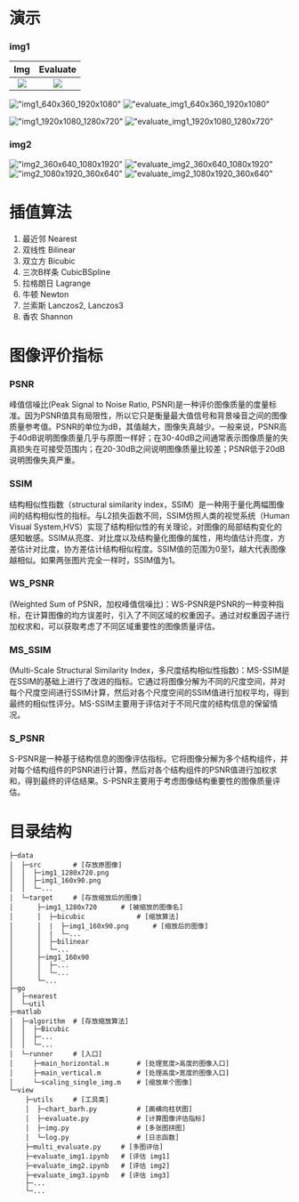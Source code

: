# 演示

### img1
Img                        | Evaluate
:-------------------------:|:-------------------------:
![](./view/target/img1/img1_640x360_1920x1080.png)  |  ![](./view/target/img1/evaluate_img1_640x360_1920x1080.png)


!["img1_640x360_1920x1080"](./view/target/img1/img1_640x360_1920x1080.png)
!["evaluate_img1_640x360_1920x1080"](./view/target/img1/evaluate_img1_640x360_1920x1080.png)

!["img1_1920x1080_1280x720"](./view/target/img1/img1_1920x1080_1280x720.png)
!["evaluate_img1_1920x1080_1280x720"](./view/target/img1/evaluate_img1_1920x1080_1280x720.png)

### img2
!["img2_360x640_1080x1920"](./view/target/img2/img2_360x640_1080x1920.png)
!["evaluate_img2_360x640_1080x1920"](./view/target/img2/evaluate_img2_360x640_1080x1920.png)
!["img2_1080x1920_360x640"](./view/target/img2/img2_1080x1920_360x640.png)
!["evaluate_img2_1080x1920_360x640"](./view/target/img2/evaluate_img2_1080x1920_360x640.png)

# 插值算法

1. 最近邻 Nearest
2. 双线性 Bilinear
3. 双立方 Bicubic
4. 三次B样条 CubicBSpline
5. 拉格朗日 Lagrange
6. 牛顿 Newton
7. 兰索斯 Lanczos2, Lanczos3
8. 香农 Shannon

# 图像评价指标

### PSNR
峰值信噪比(Peak Signal to Noise Ratio, PSNR)是一种评价图像质量的度量标准。因为PSNR值具有局限性，所以它只是衡量最大值信号和背景噪音之间的图像质量参考值。PSNR的单位为dB，其值越大，图像失真越少。一般来说，PSNR高于40dB说明图像质量几乎与原图一样好；在30-40dB之间通常表示图像质量的失真损失在可接受范围内；在20-30dB之间说明图像质量比较差；PSNR低于20dB说明图像失真严重。

### SSIM
结构相似性指数（structural similarity index，SSIM）是一种用于量化两幅图像间的结构相似性的指标。与L2损失函数不同，SSIM仿照人类的视觉系统（Human Visual System,HVS）实现了结构相似性的有关理论，对图像的局部结构变化的感知敏感。SSIM从亮度、对比度以及结构量化图像的属性，用均值估计亮度，方差估计对比度，协方差估计结构相似程度。SSIM值的范围为0至1，越大代表图像越相似。如果两张图片完全一样时，SSIM值为1。

### WS_PSNR
(Weighted Sum of PSNR，加权峰值信噪比)：WS-PSNR是PSNR的一种变种指标，在计算图像的均方误差时，引入了不同区域的权重因子。通过对权重因子进行加权求和，可以获取考虑了不同区域重要性的图像质量评估。

### MS_SSIM
(Multi-Scale Structural Similarity Index，多尺度结构相似性指数)：MS-SSIM是在SSIM的基础上进行了改进的指标。它通过将图像分解为不同的尺度空间，并对每个尺度空间进行SSIM计算，然后对各个尺度空间的SSIM值进行加权平均，得到最终的相似性评分。MS-SSIM主要用于评估对于不同尺度的结构信息的保留情况。

### S_PSNR
S-PSNR是一种基于结构信息的图像评估指标。它将图像分解为多个结构组件，并对每个结构组件的PSNR进行计算，然后对各个结构组件的PSNR值进行加权求和，得到最终的评估结果。S-PSNR主要用于考虑图像结构重要性的图像质量评估。

# 目录结构
```
├─data
│  ├─src        # [存放原图像]
│  │  ├─img1_1280x720.png
│  │  ├─img1_160x90.png
│  │  └─...
│  └─target     # [存放缩放后的图像]
│      ├─img1_1280x720      # [被缩放的图像名]
│      │  ├─bicubic             # [缩放算法]  
│      │  |  ├─img1_160x90.png      # [缩放后的图像]
│      │  |  └─...
│      │  ├─bilinear
│      │  └─...
│      ├─img1_160x90
│      │  ├─...
│      │  └─...
│      └─...
├─go
│  ├─nearest
│  └─util
├─matlab
│  ├─algorithm  # [存放缩放算法]
│  │  ├─Bicubic
│  │  ├─...
│  │  └─...
│  └─runner     # [入口]
│     ├─main_horizontal.m       # [处理宽度>高度的图像入口]
│     ├─main_vertical.m         # [处理高度>宽度的图像入口]
│     └─scaling_single_img.m    # [缩放单个图像]
└─view
    ├─utils     # [工具类]
    │  ├─chart_barh.py          # [画横向柱状图]
    │  ├─evaluate.py            # [计算图像评估指标]
    │  ├─img.py                 # [多张图拼图]
    │  └─log.py                 # [日志函数]
    ├─multi_evaluate.py     # [多图评估]
    ├─evaluate_img1.ipynb   # [评估 img1]
    ├─evaluate_img2.ipynb   # [评估 img2]
    ├─evaluate_img3.ipynb   # [评估 img3]
    ├─...
    └─...
```